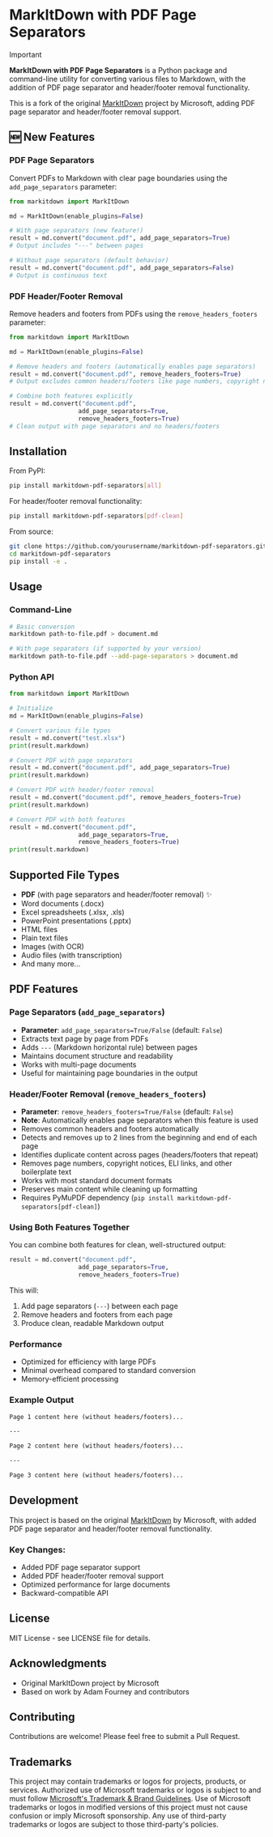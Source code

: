 # MarkItDown with PDF Page Separators

> [!IMPORTANT]
> **MarkItDown with PDF Page Separators** is a Python package and command-line utility for converting various files to Markdown, with the addition of PDF page separator and header/footer removal functionality.
>
> This is a fork of the original [MarkItDown](https://github.com/microsoft/markitdown) project by Microsoft, adding PDF page separator and header/footer removal support.

## 🆕 New Features

### PDF Page Separators
Convert PDFs to Markdown with clear page boundaries using the `add_page_separators` parameter:

```python
from markitdown import MarkItDown

md = MarkItDown(enable_plugins=False)

# With page separators (new feature!)
result = md.convert("document.pdf", add_page_separators=True)
# Output includes "---" between pages

# Without page separators (default behavior)
result = md.convert("document.pdf", add_page_separators=False)
# Output is continuous text
```

### PDF Header/Footer Removal
Remove headers and footers from PDFs using the `remove_headers_footers` parameter:

```python
from markitdown import MarkItDown

md = MarkItDown(enable_plugins=False)

# Remove headers and footers (automatically enables page separators)
result = md.convert("document.pdf", remove_headers_footers=True)
# Output excludes common headers/footers like page numbers, copyright notices, etc.

# Combine both features explicitly
result = md.convert("document.pdf", 
                   add_page_separators=True, 
                   remove_headers_footers=True)
# Clean output with page separators and no headers/footers
```

## Installation

From PyPI:

```bash
pip install markitdown-pdf-separators[all]
```

For header/footer removal functionality:

```bash
pip install markitdown-pdf-separators[pdf-clean]
```

From source:

```bash
git clone https://github.com/yourusername/markitdown-pdf-separators.git
cd markitdown-pdf-separators
pip install -e .
```

## Usage

### Command-Line

```bash
# Basic conversion
markitdown path-to-file.pdf > document.md

# With page separators (if supported by your version)
markitdown path-to-file.pdf --add-page-separators > document.md
```

### Python API

```python
from markitdown import MarkItDown

# Initialize
md = MarkItDown(enable_plugins=False)

# Convert various file types
result = md.convert("test.xlsx")
print(result.markdown)

# Convert PDF with page separators
result = md.convert("document.pdf", add_page_separators=True)
print(result.markdown)

# Convert PDF with header/footer removal
result = md.convert("document.pdf", remove_headers_footers=True)
print(result.markdown)

# Convert PDF with both features
result = md.convert("document.pdf", 
                   add_page_separators=True, 
                   remove_headers_footers=True)
print(result.markdown)
```

## Supported File Types

- **PDF** (with page separators and header/footer removal) ✨
- Word documents (.docx)
- Excel spreadsheets (.xlsx, .xls)
- PowerPoint presentations (.pptx)
- HTML files
- Plain text files
- Images (with OCR)
- Audio files (with transcription)
- And many more...

## PDF Features

### Page Separators (`add_page_separators`)
- **Parameter**: `add_page_separators=True/False` (default: `False`)
- Extracts text page by page from PDFs
- Adds `---` (Markdown horizontal rule) between pages
- Maintains document structure and readability
- Works with multi-page documents
- Useful for maintaining page boundaries in the output

### Header/Footer Removal (`remove_headers_footers`)
- **Parameter**: `remove_headers_footers=True/False` (default: `False`)
- **Note**: Automatically enables page separators when this feature is used
- Removes common headers and footers automatically
- Detects and removes up to 2 lines from the beginning and end of each page
- Identifies duplicate content across pages (headers/footers that repeat)
- Removes page numbers, copyright notices, ELI links, and other boilerplate text
- Works with most standard document formats
- Preserves main content while cleaning up formatting
- Requires PyMuPDF dependency (`pip install markitdown-pdf-separators[pdf-clean]`)

### Using Both Features Together
You can combine both features for clean, well-structured output:

```python
result = md.convert("document.pdf", 
                   add_page_separators=True, 
                   remove_headers_footers=True)
```

This will:
1. Add page separators (`---`) between each page
2. Remove headers and footers from each page
3. Produce clean, readable Markdown output

### Performance
- Optimized for efficiency with large PDFs
- Minimal overhead compared to standard conversion
- Memory-efficient processing

### Example Output
```markdown
Page 1 content here (without headers/footers)...

---

Page 2 content here (without headers/footers)...

---

Page 3 content here (without headers/footers)...
```

## Development

This project is based on the original [MarkItDown](https://github.com/microsoft/markitdown) by Microsoft, with added PDF page separator and header/footer removal functionality.

### Key Changes:
- Added PDF page separator support
- Added PDF header/footer removal support
- Optimized performance for large documents
- Backward-compatible API

## License

MIT License - see LICENSE file for details.

## Acknowledgments

- Original MarkItDown project by Microsoft
- Based on work by Adam Fourney and contributors

## Contributing

Contributions are welcome! Please feel free to submit a Pull Request.

## Trademarks

This project may contain trademarks or logos for projects, products, or services. Authorized use of Microsoft
trademarks or logos is subject to and must follow
[Microsoft's Trademark & Brand Guidelines](https://www.microsoft.com/en-us/legal/intellectualproperty/trademarks/usage/general).
Use of Microsoft trademarks or logos in modified versions of this project must not cause confusion or imply Microsoft sponsorship.
Any use of third-party trademarks or logos are subject to those third-party's policies.